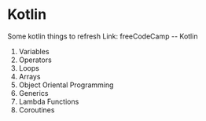 # Kotlin
Some kotlin things to refresh
Link: freeCodeCamp -- Kotlin 

1. Variables
2. Operators
3. Loops
4. Arrays
5. Object Oriental Programming
6. Generics
7. Lambda Functions
8. Coroutines
